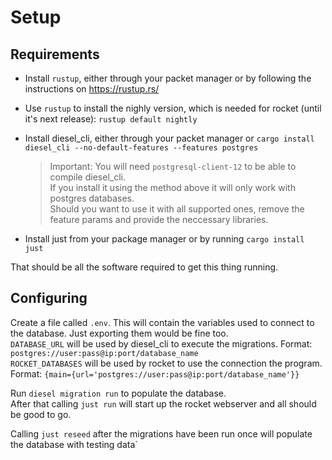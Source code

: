 # Setup

## Requirements

- Install `rustup`, either through your packet manager or by following the instructions on https://rustup.rs/
- Use `rustup` to install the nighly version, which is needed for rocket (until it's next release): `rustup default nightly`
- Install diesel_cli, either through your packet manager or `cargo install diesel_cli --no-default-features --features postgres`

    > Important: You will need `postgresql-client-12` to be able to compile diesel_cli.\
    > If you install it using the method above it will only work with postgres databases.\
    > Should you want to use it with all supported ones, remove the feature params and provide the neccessary libraries.

- Install just from your package manager or by running `cargo install just`

That should be all the software required to get this thing running.

## Configuring

Create a file called `.env`. This will contain the variables used to connect to the database. Just exporting them would be fine too.\
`DATABASE_URL` will be used by diesel_cli to execute the migrations. Format: `postgres://user:pass@ip:port/database_name`\
`ROCKET_DATABASES` will be used by rocket to use the connection the program. Format: `{main={url='postgres://user:pass@ip:port/database_name'}}`

Run `diesel migration run` to populate the database.\
After that calling `just run` will start up the rocket webserver and all should be good to go.

Calling `just reseed` after the migrations have been run once will populate the database with testing data`
